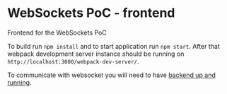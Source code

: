 # WebSockets PoC - frontend
Frontend for the WebSockets PoC

To build run `npm install` and to start application run `npm start`. After that webpack development server instance should be running on `http://localhost:3000/webpack-dev-server/`.

To communicate with websocket you will need to have [backend up and running](https://github.com/rapasoft/websocket-poc).
